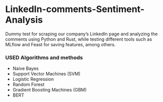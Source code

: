 # LinkedIn-comments-Sentiment-Analysis
Dummy test for scraping our company’s LinkedIn page and analyzing the comments using Python and Rust, while testing different tools such as MLflow and Feast for saving features, among others.

### USED Algorithms and methods
- Naive Bayes
- Support Vector Machines (SVM)
- Logistic Regression
- Random Forest
- Gradient Boosting Machines (GBM)
- BERT
